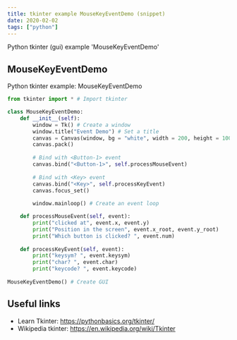 ```yaml
---
title: tkinter example MouseKeyEventDemo (snippet)
date: 2020-02-02
tags: ["python"]
---
```

Python tkinter (gui) example 'MouseKeyEventDemo'


## MouseKeyEventDemo

Python tkinter example: MouseKeyEventDemo

```python
from tkinter import * # Import tkinter

class MouseKeyEventDemo:
    def __init__(self):
        window = Tk() # Create a window
        window.title("Event Demo") # Set a title
        canvas = Canvas(window, bg = "white", width = 200, height = 100)
        canvas.pack()
        
        # Bind with <Button-1> event
        canvas.bind("<Button-1>", self.processMouseEvent)
        
        # Bind with <Key> event
        canvas.bind("<Key>", self.processKeyEvent)
        canvas.focus_set()
        
        window.mainloop() # Create an event loop

    def processMouseEvent(self, event):
        print("clicked at", event.x, event.y)
        print("Position in the screen", event.x_root, event.y_root)
        print("Which button is clicked? ", event.num)
    
    def processKeyEvent(self, event):    
        print("keysym? ", event.keysym)
        print("char? ", event.char)
        print("keycode? ", event.keycode)
    
MouseKeyEventDemo() # Create GUI

```

## Useful links

- Learn Tkinter: https://pythonbasics.org/tkinter/
- Wikipedia tkinter: https://en.wikipedia.org/wiki/Tkinter
